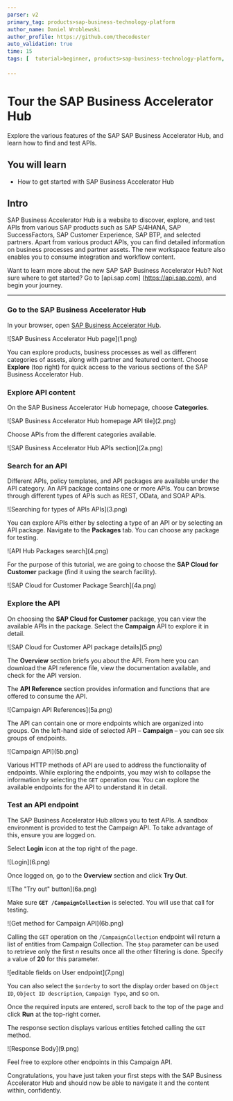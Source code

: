 ```yaml
---
parser: v2
primary_tag: products>sap-business-technology-platform
author_name: Daniel Wroblewski
author_profile: https://github.com/thecodester
auto_validation: true
time: 15
tags: [  tutorial>beginner, products>sap-business-technology-platform, topic>sap-api-business-hub  ]

---
```


# Tour the SAP Business Accelerator Hub
<!-- description --> Explore the various features of the SAP SAP Business Accelerator Hub, and learn how to find and test APIs.

## You will learn
- How to get started with SAP Business Accelerator Hub

## Intro
SAP Business Accelerator Hub is a website to discover, explore, and test APIs from various SAP products such as SAP S/4HANA, SAP SuccessFactors, SAP Customer Experience, SAP BTP, and selected partners. Apart from various product APIs, you can find detailed information on business processes and partner assets. The new workspace feature also enables you to consume integration and workflow content.

Want to learn more about the new SAP SAP Business Accelerator Hub? Not sure where to get started? Go to [api.sap.com] (https://api.sap.com), and begin your journey.

---

### Go to the SAP Business Accelerator Hub
In your browser, open [SAP Business Accelerator Hub](https://api.sap.com/).

<!-- border -->![SAP Business Accelerator Hub page](1.png)

You can explore products, business processes as well as different categories of assets, along with partner and featured content. Choose **Explore** (top right) for quick access to the various sections of the SAP Business Accelerator Hub.

### Explore API content
On the SAP Business Accelerator Hub homepage, choose **Categories**.

<!-- border -->![SAP Business Accelerator Hub homepage API tile](2.png)

Choose APIs from the different categories available.

<!-- border -->![SAP Business Accelerator Hub APIs section](2a.png)

### Search for an API

Different APIs, policy templates, and API packages are available under the API category. An API package contains one or more APIs. You can browse through different types of APIs such as REST, OData, and SOAP APIs.

<!-- border -->![Searching for types of APIs APIs](3.png)

You can explore APIs either by selecting a type of an API or by selecting an API package. Navigate to the **Packages** tab. You can choose any package for testing.

<!-- border -->![API Hub Packages search](4.png)

For the purpose of this tutorial, we are going to choose the **SAP Cloud for Customer** package (find it using the search facility).

<!-- border -->![SAP Cloud for Customer Package Search](4a.png)

### Explore the API

On choosing the **SAP Cloud for Customer** package, you can view the available APIs in the package. Select the **Campaign** API to explore it in detail.

<!-- border -->![SAP Cloud for Customer API package details](5.png)

The **Overview** section briefs you about the API. From here you can download the API reference file, view the documentation available, and check for the API version.

The **API Reference** section provides information and functions that are offered to consume the API.

<!-- border -->![Campaign API References](5a.png)

The API can contain one or more endpoints which are organized into groups. On the left-hand side of selected API – **Campaign** – you can see six groups of endpoints.

<!-- border -->![Campaign API](5b.png)

Various HTTP methods of API are used to address the functionality of endpoints. While exploring the endpoints, you may wish to collapse the information by selecting the `GET` operation row. You can explore the available endpoints for the API to understand it in detail.

### Test an API endpoint

The SAP Business Accelerator Hub allows you to test APIs. A sandbox environment is provided to test the Campaign API. To take advantage of this, ensure you are logged on. 

Select **Login** icon at the top right of the page.

<!-- border -->![Login](6.png)

Once logged on, go to the **Overview** section and click **Try Out**.

<!-- border -->![The "Try out" button](6a.png)

Make sure **`GET /CampaignCollection`** is selected. You will use that call for testing.

<!-- border -->![Get method for Campaign API](6b.png)

Calling the `GET` operation on the `/CampaignCollection` endpoint will return a list of entities from Campaign Collection. The `$top` parameter can be used to retrieve only the first _n_ results once all the other filtering is done. Specify a value of **20** for this parameter.

<!-- border -->![editable fields on User endpoint](7.png)

You can also select the `$orderby` to sort the display order based on `Object ID`, `Object ID description`, `Campaign Type`, and so on.

Once the required inputs are entered, scroll back to the top of the page and click **Run** at the top-right corner.

The response section displays various entities fetched calling the `GET` method.

<!-- border -->![Response Body](9.png)


Feel free to explore other endpoints in this Campaign API.

Congratulations, you have just taken your first steps with the SAP Business Accelerator Hub and should now be able to navigate it and the content within, confidently.
